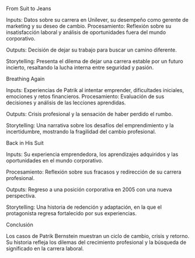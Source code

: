 From Suit to Jeans

Inputs: Datos sobre su carrera en Unilever, su desempeño como gerente de marketing y su deseo de cambio.
Procesamiento: Reflexión sobre su insatisfacción laboral y análisis de oportunidades fuera del mundo corporativo.

Outputs: Decisión de dejar su trabajo para buscar un camino diferente.

Storytelling: Presenta el dilema de dejar una carrera estable por un futuro incierto, resaltando la lucha interna entre seguridad y pasión.

Breathing Again

Inputs: Experiencias de Patrik al intentar emprender, dificultades iniciales, emociones y retos financieros.
Procesamiento: Evaluación de sus decisiones y análisis de las lecciones aprendidas.

Outputs: Crisis profesional y la sensación de haber perdido el rumbo.

Storytelling: Una narrativa sobre los desafíos del emprendimiento y la incertidumbre, mostrando la fragilidad del cambio profesional.

Back in His Suit

Inputs: Su experiencia emprendedora, los aprendizajes adquiridos y las oportunidades en el mundo corporativo.

Procesamiento: Reflexión sobre sus fracasos y redirección de su carrera profesional.

Outputs: Regreso a una posición corporativa en 2005 con una nueva perspectiva.

Storytelling: Una historia de redención y adaptación, en la que el protagonista regresa fortalecido por sus experiencias.

Conclusión

Los casos de Patrik Bernstein muestran un ciclo de cambio, crisis y retorno. Su historia refleja los dilemas del crecimiento profesional y la búsqueda de significado en la carrera laboral.

